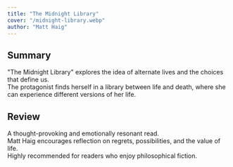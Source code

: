```yaml
---
title: "The Midnight Library"
cover: "/midnight-library.webp"
author: "Matt Haig"
---
```


## Summary
"The Midnight Library" explores the idea of alternate lives and the choices that define us.  
The protagonist finds herself in a library between life and death, where she can experience different versions of her life.

## Review
A thought-provoking and emotionally resonant read.  
Matt Haig encourages reflection on regrets, possibilities, and the value of life.  
Highly recommended for readers who enjoy philosophical fiction.
